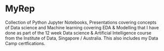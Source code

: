 # MyRep
Collection of Python Jupyter Notebooks, Presentations covering concepts of Data science and Machine learning covering EDA & Modelling that I have done as part of the 12 week Data science & Artificial Intelligence course from the Institute of Data, Singapore / Australia.
This also includes my Data Camp certfications.
